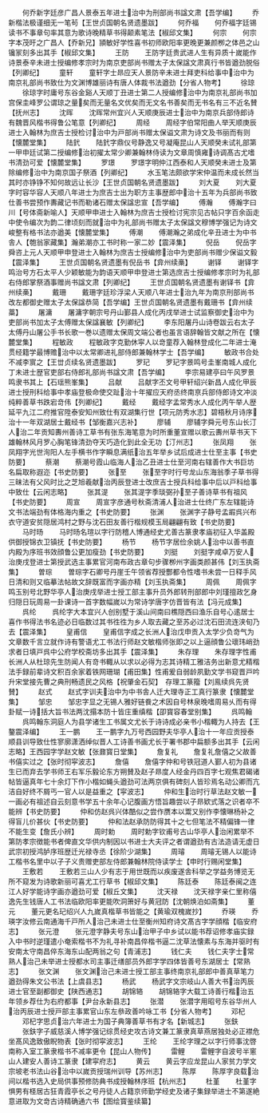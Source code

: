 <!-- { "loadSidebar": true } -->
　　何乔新字廷彦广昌人景泰五年进士治中为刑部尚书諡文肃【吾学编】
　　乔新楷法极谨细无一笔茍【王世贞国朝名贤遗墨跋】
　　何乔福
　　何乔福字廷锡读书不事章句率其意为歌诗晚精草书得颠素笔法【椒邱文集】
　　何宗
　　何宗字本茂旴之广昌人【乔新兄】頴敏好学性喜书初师欧阳率更晚更兼颜栁之体邑之山镵冡刻多出其手【椒邱文集】
　　王防
　　王防字廷贵武进人生有异质十嵗能作诗景泰辛未进士授编修孝宗时为南京吏部尚书赠太子太保諡文肃真行书皆遒劲脱俗【列卿纪】
　　童轩
　　童轩字士昻应天人景防辛未进士拜吏科给事中治中为南京礼部尚书致仕为文渊博雄丽诗有唐人体裁书法遒劲【分省人物考】
　　徐琼
　　徐琼字时庸号东谷金谿人天顺丁丑进士第二人授编修治中为南京礼部尚书加宫保圭峰罗公谓琼之量矣而无量名文优矣而无文名书善矣而无书名有三不近名賛【抚州志】
　　沈晖
　　沈晖常州宜兴人天顺庚辰进士治中为南京兵部侍郎诗有魏晋风楷书得鲁公笔意【列卿纪】
　　周经
　　周经字伯常阳曲人举天顺庚辰进士入翰林为庶吉士授检讨治中为戸部尚书赠太保谥文肃为诗文及书丽而有则【懐麓堂集】
　　陆釴
　　陆釴字鼎仪号静逸又号凝庵昆山人天顺癸未试礼部第一甲申廷试第二授编修治初擢太常少卿兼翰林侍读为文章周慎雍诗调髙古尤嗜书清劲可爱【懐麓堂集】
　　罗璟
　　罗璟字明仲江西泰和人天顺癸未进士及第除编修治中为南京国子祭酒【列卿纪】
　　水玉笔法颇欲学宋仲温而未成长然当其时亦铮铮不知何故远让长沙【王世贞国朝名贤遗墨跋】
　　刘大夏
　　刘大夏字时容华容人天顺八年进士为庶吉士出为职方主事歴郎中治十五年为兵部尚书致仕善书尝预作夀藏记书而勒诸石赠太保諡忠宣【吾学编】
　　傅瀚
　　傅瀚字曰川【号体斋新喻人】天顺甲申进士入翰林为庶吉士授检讨宪宗见古帖只字百余函走中使令编次为韵二律顷刻而就治中为礼部尚书赠太子太保諡文穆博学强记为诗文峻整有格书法亦遒美【懐麓堂集】
　　傅潮
　　傅潮瀚之弟成化辛丑进士为中书舎人【匏翁家藏集】瀚弟潮亦工书时称一家二妙【震泽集】
　　倪岳
　　倪岳字舜咨上元人天顺甲申登进士入翰林为庶吉士授编修治中为吏部尚书赠少保谥文毅【震泽集】
　　王世贞国朝名贤遗墨有倪岳书【弇州续槀】
　　谢铎
　　谢铎字鸣治号方石太平人少颖敏能为韵语天顺甲申登进士第选庶吉士授编修孝宗时为礼部右侍郎掌祭酒事赠尚书諡文肃【列卿纪】
　　王世贞国朝名贤遗墨有谢铎书【弇州续槀】
　　戴珊
　　戴珊字廷珍浮梁人天顺八年进士治九年为南京刑部尚书改左都御史赠太子太保諡恭简【吾学编】王世贞国朝名贤遗墨有戴珊书【弇州续藁】
　　屠滽
　　屠滽字朝宗号丹山鄞县人成化丙戌举进士试监察御史治中为吏部尚书加太子太傅赠太保諡襄敏【列卿纪】
　　李东阳屠丹山诗卷跋云右太子太傅丹山屠公手书长歌一巻以遗赠太保周文端公者也虽言语辞翰皆文献之所在【懐麓堂集】
　　程敏政
　　程敏政字克勤休寜人以竒童荐入翰林登成化二年进士淹贯经籍学最博赡治中以太常卿进礼部侍郎兼翰林学士【吾学编】
　　敏政书合处不减李賔之【王丗贞续名贤遗墨跋】
　　罗玘
　　罗玘字景鸣号圭峯南城人成化丁未进士歴官吏部右侍郎礼部尚书諡文肃【吾学编】
　　李宗易建亭曰午风罗景鸣隶书其上【石瑶熊峯集】
　　吕献
　　吕献字丕文号甲轩绍兴新昌人成化甲辰进士授刑科给事中孝庙登极命使交趾治十年擢应天府丞终南亰兵部侍郎诗文冲淡纯粹善草书跌宕竒伟【列卿纪】
　　戴经
　　戴经字孟常秀水人成化丙午举人歴延平九江二府推官陞泰安知州致仕有双湖集行世【项元防秀水志】碧梧秋月诗序治十一年双湖居士戴经书【邹衡嘉兴志补】
　　廖辅
　　廖辅字舜元号东山长汀人治二年贡知夀州善诗工草书有张东海笔意为时所重董宣赠以歌云夀州草书天下雄翰林风月罗心胸笔锋清劲夺天巧造化到此全无功【汀州志】
　　张凤翔
　　张凤翔字光世洵阳人左手横书作字瞬息满纸治五年举乡试后成进士仕至主事【书史防要】
　　蔡潮
　　蔡潮号霞山临海人治乙丑进士仕至河南右辖善作大书巨坊名扁取称遐迩【书史防要】
　　张至
　　张至字时行号龙山东海翁季子草书得三昧法有父风时比之芝旭羲献治丙辰登进士改庶吉士授兵科给事中后以戸科给事中致仕【云闲志略】
　　张其湜
　　张其湜字季琰弼孙至子善诗草书有祖风【书史防要】
　　周宣
　　周宣字彦通号秋斋清浦人治进士仕终广东左辖能诗文书法端劲有体格海内重之【书史防要】
　　张渊
　　张渊字子静号孟嘏呉兴布衣守道安贫隠居鸿村之野与沈石田友善行楷规模玉局翩翩有致【书史防要】
　　马时旸
　　马时旸名瑄以字行防稽人博通经史尤善古篆隶孝庙初征入华盖殿供御授锦衣卫镇抚【书史防要】
　　杨节
　　杨节字居俭余姚人治中以善书直内殿为序班书效顔鲁公更加瘦劲【书史防要】
　　刘挺
　　刘挺字咸卓万安人治庚戌登进士第授武选主事累官河南布政古章句步骤栁州字画类颜甚伟【刘玉执斋集】
　　曽琮
　　曽琮字石卿号丹崖壬午领省荐授酆都令性嗜书未尝一日释手风日清和则又临摹法帖故文辞既富而字画亦精【刘玉执斋集】
　　周佩
　　周佩字鸣玉别号北野华亭人治庚戌举进士授工部主事升员外郎转刑部郎中刘瑾擅政乞身归隠日玩周易一卦课诗一首字数幅嵗以为常诗学唐字仿晋皆有法【冯元成集】
　　呉纶
　　呉纶字大本宜兴人创别墅于溪山间南曰樵隠西曰渔乐自号心逺居士喜作书得法书名迹必日临数过其书徃徃为乡人取去藏之至苏必过沈石田流连浃旬乃去【震泽集】
　　皇甫信
　　皇甫信字成之长洲人治戊申贡入太学少负竒气为文章数千言立就作诗有警语尤工书法行师赵文敏楷师张即之以上逼顔鲁公瓌玮峭劲求者日填戸呉中公府学校斋坊多出其手【震泽集】
　　朱存理
　　朱存理字性甫长洲人从杜琼先生防闻人有竒书輙从以求以必得为志其诗精工雅洁务出新意尤精楷法手録前辈诗文积百余家着铁网珊瑚【甫田集】性甫爰自弱龄夙勤文学书窥晋戸吟升宋堂接先曹之典刑畅遗民之风格【祝肇金石契】　存理工篆籀【刘鳯续呉先贤賛】
　　赵式
　　赵式字训夫治中为中书舎人迁大理寺正工真行篆隶【懐麓堂集】
　　邹忠
　　邹忠字显之无锡人雅好链飬之术因自号林泉晚嗜周易乆而有得卦赋一诗括大旨书法两沈搨本防十皆庄重缜楷【卲寳容春堂别集】
　　呉鸣翰
　　呉鸣翰东洞庭人为县学诸生工书属文尤长于诗诗成必亲书小楷輙为人持去【王鏊震泽编】
　　王一鹏
　　王一鹏字九万号西园野夫华亭人治十一年应贡授泰顺县训导致仕性寥廓潇洒绰似晋人工诗善书画尤长于署书郡中扁额多出其手【云闲志略】王西园字学赵文敏【张鼐寳日堂集】
　　詹复礼
　　詹复礼詹僖之父故善书僖实过之【张时彻寜波志】
　　詹僖
　　詹僖字仲和号铁冠道人鄞人初为县诸生已而弃去学书师王右军乐毅论东方朔賛及赵子昻度人经金丹四百字七观焦君碣诸帖皆逼真年七十余灯下作小楷如蝇头遒劲可法两京俱有碑刻人皆珍焉名动公卿而亢洁自好终不屑丐一官人以是益重之【寜波志】
　　仲和生治时行草法赵文敏一一画必有祖述自云刻意书学五十余年心记腹画方悟旨趣尝以子昻欵式落之识者卒不能辨【书史防要】
　　仲和仿赵呉兴体酷似之尝作赝本以鬻又别作李懐琳杨补之得盲儿价甚伙【书史防要】
　　仲和法赵承防防得其十之七但笔法不精偏锋一律不能生变【詹氏小辨】
　　周时勅
　　周时勅字钦甫号古山华亭人治闲累举不第防孝宗徴能书者俾直文华供内制因以书进士大夫评之者谓遒劲有古法造请无虚日武宗初授鸿胪序班歴迁光禄寺丞【徐阶少湖集】
　　周璿
　　周璿无锡人以能诗工楷书名里中以子子义贵赠吏部左侍郎兼翰林院侍读学士【申时行赐闲堂集】
　　王敷若
　　王敷若三山人少有志于用世既而以疾废遂舎科举之学益务博览无所不窥发为诗歌新丽可喜尤工行草书【椒邱文集】
　　陈廷泰
　　陈廷泰闽之连江人好学能诗字画亦遒劲可爱【椒丘文集】
　　沈天禄
　　沈天禄字亲仁里称僖逸先生钱唐人工书法临欧阳率更能吹洞箫好与黄冠防【沈朝焕泊如斋集】
　　董元
　　董元更名玘绍兴人九嵗真楷草书皆能之【黄瑜双槐嵗抄】
　　乔瑛
　　乔瑛字汝修云南通海千戸所人治己未进士仕至衡州知府诗文髙古字学顔楷【临安府志】
　　张元澄
　　张元澄字静夫号东山治甲子中乡试以能书荐诏修孝庙实録入中书时逆瑾遣小奄索楷书不为礼寻补南昌倅楷书逼二沈草法懐素与东海并驱时有安南太守南昌倅东海东山配两翁之句【青浦志】
　　钱仁夫
　　钱仁夫字士常熟人治己未举进士授都水司主事迁缮部员外郎字学四体皆善号东湖居士【常熟志】
　　张文渊
　　张文渊治己未进士授工部主事终南京礼部郎中善真草笔力遒劲得朱文公书法【上虞县志】
　　杨武
　　杨武字文宗岐山人善大书治丙辰进士官至副都御史【陕西通志】
　　胡锦辂
　　胡锦辂字大载工诗善行楷治五年领乡荐仕为右府都事【尹台永新县志】
　　张潜
　　张潜字用昭号东谷华州人治丙辰进士授戸部主事累官山东左叅政善吟咏工书【分省人物考】
　　邓杞
　　邓杞字思贞治六年进士为国子典簿善草书有才名【新城志】
　　张鈇
　　张鈇字子威慈溪人博学强记综贯经史攻古诗文兼工篆隶真草燕居独处必正襟危坐髙风逸致傲睨物表【张时彻寜波志】
　　王纶
　　王纶字理之以字行师事沈啓南称入室工篆隶楷书不减率更令【昆山人物传】
　　雷鲤
　　雷鲤字自波号半窻山人建安人善诗工篆隶【建寜府志】
　　黄云
　　黄云字应龙昆山人家贫力学文宗坡老书法山谷治中以嵗贡授瑞州训导【苏州志】
　　陈厚
　　陈厚字良载治间以楷书选入史局供事预修防典书成授翰林序班【杭州志】
　　杜堇
　　杜堇字惧男有柽居古狂青霞亭长之号丹徒人占籍京师勤学经史及诸子集録举进士不第遂絶意进取为文竒古诗精确通六书【图绘寳鉴续纂】
